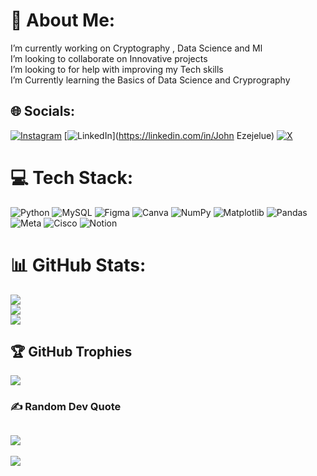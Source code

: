 # 💫 About Me:
I’m currently working on Cryptography , Data Science and Ml<br>I’m looking to collaborate on Innovative projects<br>I’m looking to for help with improving my Tech skills<br>I’m Currently learning the Basics of Data Science and Cryprography


## 🌐 Socials:
[![Instagram](https://img.shields.io/badge/Instagram-%23E4405F.svg?logo=Instagram&logoColor=white)](https://instagram.com/certifiedjce) [![LinkedIn](https://img.shields.io/badge/LinkedIn-%230077B5.svg?logo=linkedin&logoColor=white)](https://linkedin.com/in/John Ezejelue) [![X](https://img.shields.io/badge/X-black.svg?logo=X&logoColor=white)](https://x.com/certifiedjce) 

# 💻 Tech Stack:
![Python](https://img.shields.io/badge/python-3670A0?style=for-the-badge&logo=python&logoColor=ffdd54) ![MySQL](https://img.shields.io/badge/mysql-4479A1.svg?style=for-the-badge&logo=mysql&logoColor=white) ![Figma](https://img.shields.io/badge/figma-%23F24E1E.svg?style=for-the-badge&logo=figma&logoColor=white) ![Canva](https://img.shields.io/badge/Canva-%2300C4CC.svg?style=for-the-badge&logo=Canva&logoColor=white) ![NumPy](https://img.shields.io/badge/numpy-%23013243.svg?style=for-the-badge&logo=numpy&logoColor=white) ![Matplotlib](https://img.shields.io/badge/Matplotlib-%23ffffff.svg?style=for-the-badge&logo=Matplotlib&logoColor=black) ![Pandas](https://img.shields.io/badge/pandas-%23150458.svg?style=for-the-badge&logo=pandas&logoColor=white) ![Meta](https://img.shields.io/badge/Meta-%230467DF.svg?style=for-the-badge&logo=Meta&logoColor=white) ![Cisco](https://img.shields.io/badge/cisco-%23049fd9.svg?style=for-the-badge&logo=cisco&logoColor=black) ![Notion](https://img.shields.io/badge/Notion-%23000000.svg?style=for-the-badge&logo=notion&logoColor=white)
# 📊 GitHub Stats:
![](https://github-readme-stats.vercel.app/api?username=learnc622&theme=dark&hide_border=false&include_all_commits=true&count_private=true)<br/>
![](https://github-readme-streak-stats.herokuapp.com/?user=learnc622&theme=dark&hide_border=false)<br/>
![](https://github-readme-stats.vercel.app/api/top-langs/?username=learnc622&theme=dark&hide_border=false&include_all_commits=true&count_private=true&layout=compact)

## 🏆 GitHub Trophies
![](https://github-profile-trophy.vercel.app/?username=learnc622&theme=radical&no-frame=false&no-bg=false&margin-w=4)

### ✍️ Random Dev Quote
![](https://quotes-github-readme.vercel.app/api?type=horizontal&theme=radical)
---
[![](https://visitcount.itsvg.in/api?id=learnc622&icon=0&color=0)](https://visitcount.itsvg.in)

<!-- Proudly created with GPRM ( https://gprm.itsvg.in ) -->


